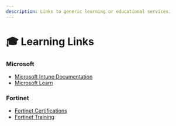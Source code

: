 ```yaml
---
description: Links to generic learning or educational services.
---
```


# 🎓 Learning Links

### Microsoft

* [Microsoft Intune Documentation](https://learn.microsoft.com/en-us/mem/intune/)
* [Microsoft Learn](https://learn.microsoft.com/en-us/)

### Fortinet

* [Fortinet Certifications](https://www.fortinet.com/training-certification)
* [Fortinet Training](https://training.fortinet.com/auth/saml2/selectidp.php)
